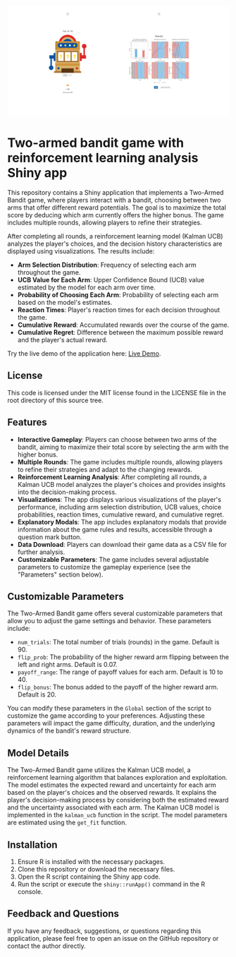 ![Preview](preview.png)

# Two-armed bandit game with reinforcement learning analysis Shiny app

This repository contains a Shiny application that implements a Two-Armed Bandit game, where players interact with a bandit, choosing between two arms that offer different reward potentials. The goal is to maximize the total score by deducing which arm currently offers the higher bonus. The game includes multiple rounds, allowing players to refine their strategies.

After completing all rounds, a reinforcement learning model (Kalman UCB) analyzes the player's choices, and the decision history characteristics are displayed using visualizations. The results include:

- **Arm Selection Distribution**: Frequency of selecting each arm throughout the game.
- **UCB Value for Each Arm**: Upper Confidence Bound (UCB) value estimated by the model for each arm over time.
- **Probability of Choosing Each Arm**: Probability of selecting each arm based on the model's estimates.
- **Reaction Times**: Player's reaction times for each decision throughout the game.
- **Cumulative Reward**: Accumulated rewards over the course of the game.
- **Cumulative Regret**: Difference between the maximum possible reward and the player's actual reward.

Try the live demo of the application here: [Live Demo](https://pmarcowski.shinyapps.io/two-armed-bandit/).

## License

This code is licensed under the MIT license found in the LICENSE file in the root directory of this source tree.

## Features

- **Interactive Gameplay**: Players can choose between two arms of the bandit, aiming to maximize their total score by selecting the arm with the higher bonus.
- **Multiple Rounds**: The game includes multiple rounds, allowing players to refine their strategies and adapt to the changing rewards.
- **Reinforcement Learning Analysis**: After completing all rounds, a Kalman UCB model analyzes the player's choices and provides insights into the decision-making process.
- **Visualizations**: The app displays various visualizations of the player's performance, including arm selection distribution, UCB values, choice probabilities, reaction times, cumulative reward, and cumulative regret.
- **Explanatory Modals**: The app includes explanatory modals that provide information about the game rules and results, accessible through a question mark button.
- **Data Download**: Players can download their game data as a CSV file for further analysis.
- **Customizable Parameters**: The game includes several adjustable parameters to customize the gameplay experience (see the "Parameters" section below).

## Customizable Parameters

The Two-Armed Bandit game offers several customizable parameters that allow you to adjust the game settings and behavior. These parameters include:

- `num_trials`: The total number of trials (rounds) in the game. Default is 90.
- `flip_prob`: The probability of the higher reward arm flipping between the left and right arms. Default is 0.07.
- `payoff_range`: The range of payoff values for each arm. Default is 10 to 40.
- `flip_bonus`: The bonus added to the payoff of the higher reward arm. Default is 20.

You can modify these parameters in the `Global` section of the script to customize the game according to your preferences. Adjusting these parameters will impact the game difficulty, duration, and the underlying dynamics of the bandit's reward structure.

## Model Details

The Two-Armed Bandit game utilizes the Kalman UCB model, a reinforcement learning algorithm that balances exploration and exploitation. The model estimates the expected reward and uncertainty for each arm based on the player's choices and the observed rewards. It explains the player's decision-making process by considering both the estimated reward and the uncertainty associated with each arm. The Kalman UCB model is implemented in the `kalman_ucb` function in the script. The model parameters are estimated using the `get_fit` function.

## Installation

1. Ensure R is installed with the necessary packages.
2. Clone this repository or download the necessary files.
3. Open the R script containing the Shiny app code.
4. Run the script or execute the `shiny::runApp()` command in the R console.

## Feedback and Questions

If you have any feedback, suggestions, or questions regarding this application, please feel free to open an issue on the GitHub repository or contact the author directly.
